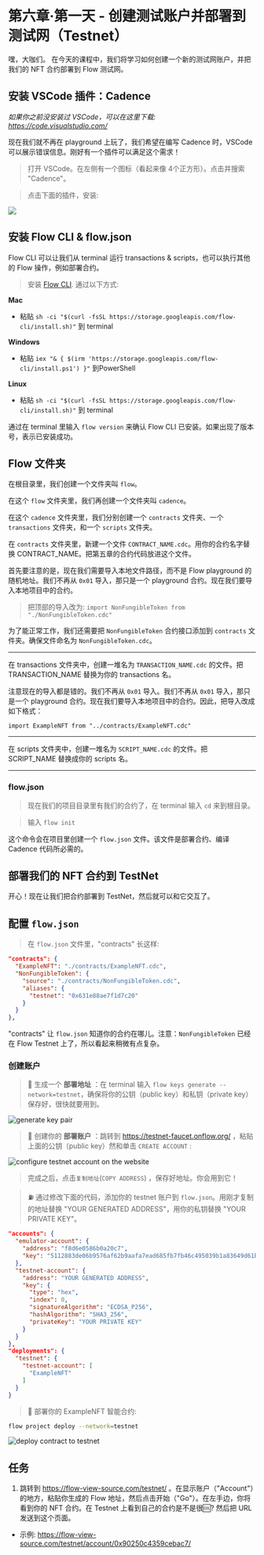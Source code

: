# 第六章·第一天 - 创建测试账户并部署到测试网（Testnet）

嘿，大咖们。 在今天的课程中，我们将学习如何创建一个新的测试网账户，并把我们的 NFT 合约部署到 Flow 测试网。

## 安装 VSCode 插件：Cadence 

*如果你之前没安装过 VSCode，可以在这里下载: https://code.visualstudio.com/*

现在我们就不再在 playground 上玩了，我们希望在编写 Cadence 时，VSCode 可以展示错误信息。刚好有一个插件可以满足这个需求！

> 打开 VSCode。在左侧有一个图标（看起来像 4个正方形）。点击并搜索 "Cadence"。

> 点击下面的插件，安装:

<img src="https://github.com/emerald-dao/beginner-cadence-course/raw/main/images/cadence-vscode-extension.png" />

## 安装 Flow CLI & flow.json

Flow CLI 可以让我们从 terminal 运行 transactions & scripts，也可以执行其他的 Flow 操作，例如部署合约。

> 安装 [Flow CLI](https://docs.onflow.org/flow-cli/install/). 通过以下方式:

**Mac**
- 粘贴 `sh -ci "$(curl -fsSL https://storage.googleapis.com/flow-cli/install.sh)"` 到 terminal

**Windows**
- 粘贴 `iex "& { $(irm 'https://storage.googleapis.com/flow-cli/install.ps1') }"` 到PowerShell

**Linux** 
- 粘贴 `sh -ci "$(curl -fsSL https://storage.googleapis.com/flow-cli/install.sh)"` 到 terminal

通过在 terminal 里输入 `flow version` 来确认 Flow CLI 已安装。如果出现了版本号，表示已安装成功。

## Flow 文件夹

在根目录里，我们创建一个文件夹叫 `flow`。 

在这个 `flow` 文件夹里，我们再创建一个文件夹叫 `cadence`。

在这个 `cadence` 文件夹里，我们分别创建一个 `contracts` 文件夹、一个 `transactions` 文件夹，和一个 `scripts` 文件夹。

在 `contracts` 文件夹里，新建一个文件 `CONTRACT_NAME.cdc`。用你的合约名字替换 CONTRACT_NAME。把第五章的合约代码放进这个文件。

首先要注意的是，现在我们需要导入本地文件路径，而不是 Flow playground 的随机地址。我们不再从 `0x01` 导入，那只是一个 playground 合约。现在我们要导入本地项目中的合约。

> 把顶部的导入改为: `import NonFungibleToken from "./NonFungibleToken.cdc"`

为了能正常工作，我们还需要把 `NonFungibleToken` 合约接口添加到 `contracts` 文件夹。确保文件命名为 `NonFungibleToken.cdc`。

---

在 transactions 文件夹中，创建一堆名为 `TRANSACTION_NAME.cdc` 的文件。把 TRANSACTION_NAME 替换为你的 transactions 名。

注意现在的导入都是错的。我们不再从 `0x01` 导入。我们不再从 `0x01` 导入，那只是一个 playground 合约。现在我们要导入本地项目中的合约。因此，把导入改成如下格式：

```cadence
import ExampleNFT from "../contracts/ExampleNFT.cdc"
```

--- 
 
在 scripts 文件夹中，创建一堆名为 `SCRIPT_NAME.cdc` 的文件。把 SCRIPT_NAME 替换成你的 scripts 名。

---

### flow.json

> 现在我们的项目目录里有我们的合约了，在 terminal 输入 `cd` 来到根目录。

> 输入 `flow init`

这个命令会在项目里创建一个 `flow.json` 文件。该文件是部署合约、编译 Cadence 代码所必需的。

## 部署我们的 NFT 合约到 TestNet

开心！现在让我们把合约部署到 TestNet，然后就可以和它交互了。

## 配置 `flow.json`

> 在 `flow.json` 文件里，"contracts" 长这样:

```json
"contracts": {
  "ExampleNFT": "./contracts/ExampleNFT.cdc",
  "NonFungibleToken": {
    "source": "./contracts/NonFungibleToken.cdc",
    "aliases": {
      "testnet": "0x631e88ae7f1d7c20"
    }
  }
},
```

"contracts" 让 `flow.json` 知道你的合约在哪儿。注意：`NonFungibleToken` 已经在 Flow Testnet 上了，所以看起来稍微有点复杂。

### 创建账户

> 🔐 生成一个 **部署地址** ：在 terminal 输入 `flow keys generate --network=testnet`，确保将你的公钥（public key）和私钥（private key）保存好，很快就要用到。

<img src="https://i.imgur.com/HbF4C73.png" alt="generate key pair" />

> 👛 创建你的 **部署账户** ：跳转到 https://testnet-faucet.onflow.org/ ，粘贴上面的公钥（public key）然和单击 `CREATE ACCOUNT` : 

<img src="https://i.imgur.com/73OjT3K.png" alt="configure testnet account on the website" />

> 完成之后，点击`复制地址`(`COPY ADDRESS`) ，保存好地址。你会用到它！

> ⛽️ 通过修改下面的代码，添加你的 testnet 账户到 `flow.json`。用刚才复制的地址替换 "YOUR GENERATED ADDRESS"，用你的私钥替换 "YOUR PRIVATE KEY"。

```json
"accounts": {
  "emulator-account": {
    "address": "f8d6e0586b0a20c7",
    "key": "5112883de06b9576af62b9aafa7ead685fb7fb46c495039b1a83649d61bff97c"
  },
  "testnet-account": {
    "address": "YOUR GENERATED ADDRESS",
    "key": {
      "type": "hex",
      "index": 0,
      "signatureAlgorithm": "ECDSA_P256",
      "hashAlgorithm": "SHA3_256",
      "privateKey": "YOUR PRIVATE KEY"
    }
  }
},
"deployments": {
  "testnet": {
    "testnet-account": [
      "ExampleNFT"
    ]
  }
}
```

> 🚀 部署你的 ExampleNFT 智能合约:

```sh
flow project deploy --network=testnet
```

<img src="https://github.com/emerald-dao/beginner-cadence-course/raw/main/images/deploy-contract.png" alt="deploy contract to testnet" />

## 任务

1. 跳转到 https://flow-view-source.com/testnet/ 。在显示账户（"Account"）的地方，粘贴你生成的 Flow 地址，然后点击开始（"Go"）。在左手边，你将看到你的 NFT 合约。在 Testnet 上看到自己的合约是不是很🆒? 然后把 URL 发送到这个页面。
- 示例: https://flow-view-source.com/testnet/account/0x90250c4359cebac7/